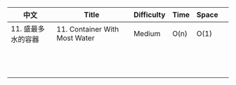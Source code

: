 | 中文               | Title                         | Difficulty | Time | Space |      |
| ------------------ | ----------------------------- | ---------- | ---- | ----- | ---- |
| 11. 盛最多水的容器 | 11. Container With Most Water | Medium     | O(n) | O(1)  |      |
|                    |                               |            |      |       |      |
|                    |                               |            |      |       |      |
|                    |                               |            |      |       |      |
|                    |                               |            |      |       |      |
|                    |                               |            |      |       |      |
|                    |                               |            |      |       |      |
|                    |                               |            |      |       |      |
|                    |                               |            |      |       |      |
|                    |                               |            |      |       |      |
|                    |                               |            |      |       |      |
|                    |                               |            |      |       |      |
|                    |                               |            |      |       |      |